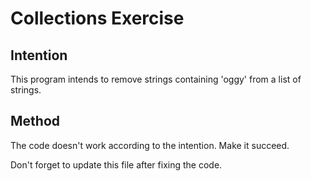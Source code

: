# Collections Exercise

## Intention

This program intends to remove strings containing 'oggy' from a list of strings.
## Method

The code doesn't work according to the intention. Make it succeed.

Don't forget to update this file after fixing the code.
